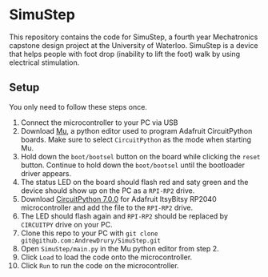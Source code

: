 # SimuStep
This repository contains the code for SimuStep, a fourth year Mechatronics capstone design project at the University of Waterloo. SimuStep is a device that helps people with foot drop (inability to lift the foot) walk by using electrical stimulation.

## Setup
You only need to follow these steps once.

1. Connect the microcontroller to your PC via USB
2. Download [Mu](https://codewith.mu/), a python editor used to program Adafruit CircuitPython boards. Make sure to select `CircuitPython` as the mode when starting Mu.
3. Hold down the `boot/bootsel` button on the board while clicking the `reset` button. Continue to hold down the `boot/bootsel` until the bootloader driver appears.
4. The status LED on the board should flash red and saty green and the device should show up on the PC as a `RPI-RP2` drive.
5. Download [CircuitPython 7.0.0](https://circuitpython.org/board/adafruit_itsybitsy_rp2040/) for Adafruit ItsyBitsy RP2040 microcontroller and add the file to the `RPI-RP2` drive.
6. The LED should flash again and `RPI-RP2` should be replaced by `CIRCUITPY` drive on your PC.
7. Clone this repo to your PC with `git clone git@github.com:AndrewDrury/SimuStep.git`
8. Open `SimuStep/main.py` in the Mu python editor from step 2.
9. Click `Load` to load the code onto the microcontroller.
10. Click `Run` to run the code on the microcontroller.